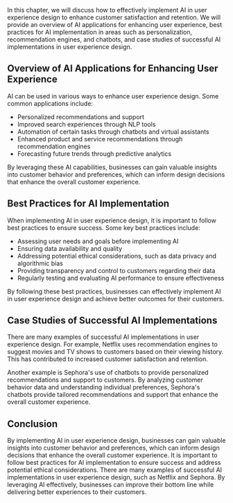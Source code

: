 
In this chapter, we will discuss how to effectively implement AI in user experience design to enhance customer satisfaction and retention. We will provide an overview of AI applications for enhancing user experience, best practices for AI implementation in areas such as personalization, recommendation engines, and chatbots, and case studies of successful AI implementations in user experience design.

Overview of AI Applications for Enhancing User Experience
---------------------------------------------------------

AI can be used in various ways to enhance user experience design. Some common applications include:

* Personalized recommendations and support
* Improved search experiences through NLP tools
* Automation of certain tasks through chatbots and virtual assistants
* Enhanced product and service recommendations through recommendation engines
* Forecasting future trends through predictive analytics

By leveraging these AI capabilities, businesses can gain valuable insights into customer behavior and preferences, which can inform design decisions that enhance the overall customer experience.

Best Practices for AI Implementation
------------------------------------

When implementing AI in user experience design, it is important to follow best practices to ensure success. Some key best practices include:

* Assessing user needs and goals before implementing AI
* Ensuring data availability and quality
* Addressing potential ethical considerations, such as data privacy and algorithmic bias
* Providing transparency and control to customers regarding their data
* Regularly testing and evaluating AI performance to ensure effectiveness

By following these best practices, businesses can effectively implement AI in user experience design and achieve better outcomes for their customers.

Case Studies of Successful AI Implementations
---------------------------------------------

There are many examples of successful AI implementations in user experience design. For example, Netflix uses recommendation engines to suggest movies and TV shows to customers based on their viewing history. This has contributed to increased customer satisfaction and retention.

Another example is Sephora's use of chatbots to provide personalized recommendations and support to customers. By analyzing customer behavior data and understanding individual preferences, Sephora's chatbots provide tailored recommendations and support that enhance the overall customer experience.

Conclusion
----------

By implementing AI in user experience design, businesses can gain valuable insights into customer behavior and preferences, which can inform design decisions that enhance the overall customer experience. It is important to follow best practices for AI implementation to ensure success and address potential ethical considerations. There are many examples of successful AI implementations in user experience design, such as Netflix and Sephora. By leveraging AI effectively, businesses can improve their bottom line while delivering better experiences to their customers.
